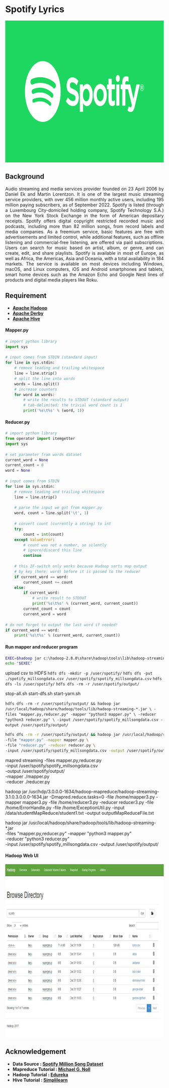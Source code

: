 # Spotify Lyrics
<img src="https://github.com/Bayunova28/Spotify_Lyrics/blob/master/cover.png" height="450" width="1100">

## Background 
<p align="justify">Audio streaming and media services provider founded on 23 April 2006 by Daniel Ek and Martin Lorentzon. It is one of the largest music streaming 
service providers, with over 456 million monthly active users, including 195 million paying subscribers, as of September 2022. Spotify is listed (through a Luxembourg 
City-domiciled holding company, Spotify Technology S.A.) on the New York Stock Exchange in the form of American depositary receipts. Spotify offers digital copyright 
restricted recorded music and podcasts, including more than 82 million songs, from record labels and media companies. As a freemium service, basic features are free with 
advertisements and limited control, while additional features, such as offline listening and commercial-free listening, are offered via paid subscriptions. Users can 
search for music based on artist, album, or genre, and can create, edit, and share playlists. Spotify is available in most of Europe, as well as Africa, the Americas, 
Asia and Oceania, with a total availability in 184 markets. The service is available on most devices including Windows, macOS, and Linux computers, iOS and Android 
smartphones and tablets, smart home devices such as the Amazon Echo and Google Nest lines of products and digital media players like Roku.</p>

## Requirement 
* <b>[Apache Hadoop](https://archive.apache.org/dist/hadoop/common/)</b>
* <b>[Apache Derby](https://db.apache.org/derby/derby_downloads.html)</b>
* <b>[Apache Hive](https://hive.apache.org/downloads.html)</b>

#### Mapper.py
```py
# import python library
import sys

# input comes from STDIN (standard input)
for line in sys.stdin:
    # remove leading and trailing whitespace
    line = line.strip()
    # split the line into words
    words = line.split()
    # increase counters
    for word in words:
        # write the results to STDOUT (standard output)
        # tab-delimited; the trivial word count is 1
        print('%s\t%s' % (word, 1))
```  
#### Reducer.py
```py
# import python library
from operator import itemgetter
import sys

# set parameter from words dataset
current_word = None
current_count = 0
word = None

# input comes from STDIN
for line in sys.stdin:
    # remove leading and trailing whitespace
    line = line.strip()

    # parse the input we got from mapper.py
    word, count = line.split('\t', 1)

    # convert count (currently a string) to int
    try:
        count = int(count)
    except ValueError:
        # count was not a number, so silently
        # ignore/discard this line
        continue

    # this IF-switch only works because Hadoop sorts map output
    # by key (here: word) before it is passed to the reducer
    if current_word == word:
        current_count += count
    else:
        if current_word:
            # write result to STDOUT
            print('%s\t%s' % (current_word, current_count))
        current_count = count
        current_word = word

# do not forget to output the last word if needed!
if current_word == word:
    print('%s\t%s' % (current_word, current_count))
```

#### Run mapper and reducer program  
```sh
EXEC=$hadoop jar c:\hadoop-2.8.0\share\hadoop\tools\lib\hadoop-streaming-*.jar -file "D:\mapper.py" -mapper "python D:\mapper.py" -file "D:\reducer.py" -reducer "python D:\reducer.py" -input spotify/samples.txt -output spotify/output/
echo "$EXEC"
```


upload csv to HDFS
`hdfs dfs -mkdir -p /user/spotify/`
`hdfs dfs -put ./spotify_millsongdata.csv /user/spotify/spotify_millsongdata.csv`
`hdfs dfs -ls /user/spotify/`
`hdfs dfs -rm -r /user/spotify/output/`

stop-all.sh
start-dfs.sh
start-yarn.sh


`hdfs dfs -rm -r /user/spotify/output/ && hadoop jar /usr/local/hadoop/share/hadoop/tools/lib/hadoop-streaming-*.jar \
-files "mapper.py,reducer.py" -mapper "python3 mapper.py" \
-reducer "python3 reducer.py" \
-input /user/spotify/spotify_millsongdata.csv -output /user/spotify/output/`


```sh
hdfs dfs -rm -r /user/spotify/output/ && hadoop jar /usr/local/hadoop/share/hadoop/tools/lib/hadoop-streaming-*.jar \
-file "mapper.py" -mapper mapper.py \
-file "reducer.py" -reducer reducer.py \
-input /user/spotify/spotify_millsongdata.csv -output /user/spotify/output/
```

mapred streaming -files mapper.py,reducer.py \
-input /user/spotify/spotify_millsongdata.csv \
-output /user/spotify/output/ \
-mapper ./mapper.py \
-reducer ./reducer.py

hadoop jar /usr/hdp/3.0.0.0-1634/hadoop-mapreduce/hadoop-streaming-3.1.0.3.0.0.0-1634.jar -Dmapred.reduce.tasks=0 -file /home/mapper3.py -mapper mapper3.py -file /home/reducer3.py -reducer reducer3.py -file /home/ErrorHandle.py -file /home/ExceptionUtil.py -input /data/studentMapReduce/student1.txt -output outputMapReduceFile.txt


hadoop jar /usr/local/hadoop/share/hadoop/tools/lib/hadoop-streaming-*.jar \
-files "mapper.py,reducer.py" -mapper "python3 mapper.py" \
-reducer "python3 reducer.py" \
-input /user/spotify/spotify_millsongdata.csv -output /user/spotify/output/



#### Hadoop Web UI 
<img src="https://github.com/Bayunova28/Spotify_Lyrics/blob/master/hadoop-web-ui.jpg" height="550" width="1100">

## Acknowledgement
* <b>Data Source : [Spotify Million Song Dataset](https://www.kaggle.com/datasets/notshrirang/spotify-million-song-dataset)
* <b>Mapreduce Tutorial : [Michael G. Noll](https://www.michael-noll.com/tutorials/writing-an-hadoop-mapreduce-program-in-python/)
* <b>Hadoop Tutorial : [Edureka](https://www.youtube.com/watch?v=g7Qpnmi0Q-s)
* <b>Hive Tutorial : [Simplilearn](https://www.youtube.com/watch?v=rr17cbPGWGA)</b>
